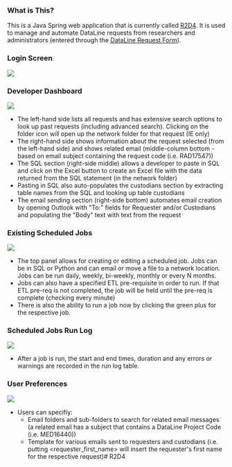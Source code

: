 ### What is This?

This is a Java Spring web application that is currently called [R2D4](https://dataline.mskcc.org/DataLine). It is used to manage and automate DataLine requests from researchers and administrators (entered through the [DataLine Request Form](http://darwin.mskcc.org/resources/dataline_request.htm)).

### Login Screen
![](https://github.mskcc.org/singerm/R2D4/blob/master/2019-02-23%2014_54_13-Window.png)

### Developer Dashboard
![](https://github.mskcc.org/singerm/R2D4/blob/master/2019-02-23%2014_57_53-Window.png)
- The left-hand side lists all requests and has extensive search options to look up past requests (including advanced search). Clicking on the folder icon will open up the network folder for that request (IE only)
- The right-hand side shows information about the request selected (from the left-hand side) and shows related email (middle-column bottom - based on email subject containing the request code (i.e. RAD17547))
- The SQL section (right-side middle) allows a developer to paste in SQL and click on the Excel button to create an Excel file with the data returned from the SQL statement (in the network folder)
- Pasting in SQL also auto-populates the custodians section by extracting table names from the SQL and looking up table custodians
- The email sending section (right-side bottom) automates email creation by opening Outlook with "To:" fields for Requester and/or Custodians and populating the "Body" text with text from the request

### Existing Scheduled Jobs
![](https://github.mskcc.org/singerm/R2D4/blob/master/2019-02-23%2014_59_18-Window.png)
- The top panel allows for creating or editing a scheduled job. Jobs can be in SQL or Python and can email or move a file to a network location. Jobs can be run daily, weekly, bi-weekly, monthly or every N months.
- Jobs can also have a specified ETL pre-requisite in order to run. If that ETL pre-req is not completed, the job will be held until the pre-req is complete (checking every minute)
- There is also the ability to run a job now by clicking the green plus for the respective job.

### Scheduled Jobs Run Log
![](https://github.mskcc.org/singerm/R2D4/blob/master/2019-02-23%2014_59_45-Window.png)
- After a job is run, the start and end times, duration and any errors or warnings are recorded in the run log table.

### User Preferences
![](https://github.mskcc.org/singerm/R2D4/blob/master/2019-02-23%2015_01_28-Window.png)
+ Users can specifiy:
   + Email folders and sub-folders to search for related email messages (a related email has a subject that contains a DataLine Project Code (i.e. MED16440))
   + Template for various emails sent to requesters and custodians (i.e. putting &lt;requester_first_name&gt; will insert the requester's first name for the respective request)# R2D4
